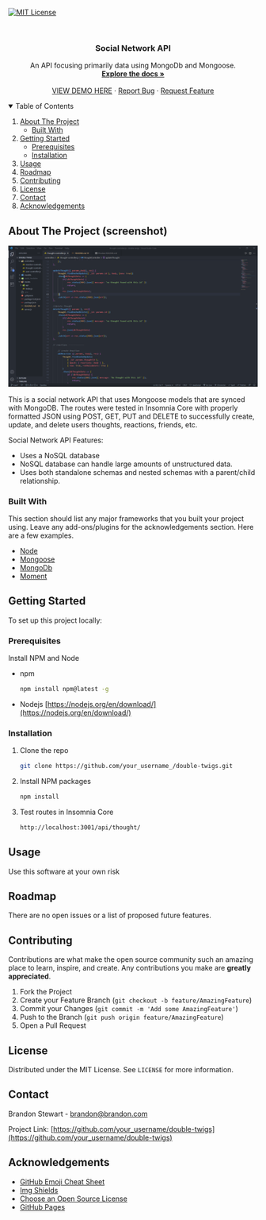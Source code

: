 


[![MIT License][license-shield]][license-url]


<br />
<p align="center">
  

  <h3 align="center">Social Network API</h3>

  <p align="center">
    An API focusing primarily data using MongoDb and Mongoose.
    <br />
    <a href="https://github.com/brandon-stewart-rgb/double-twigs"><strong>Explore the docs »</strong></a>
    <br />
    <br />
    <a href="https://watch.screencastify.com/v/wX1udNp9IjicnJr32BK6">VIEW DEMO HERE</a>
    ·
    <a href="https://github.com/brandon-stewart-rgb/double-twigs/issues">Report Bug</a>
    ·
    <a href="https://github.com/brandon-stewart-rgb/double-twigs/issues">Request Feature</a>
  </p>
</p>



<!-- TABLE OF CONTENTS -->
<details open="open">
  <summary>Table of Contents</summary>
  <ol>
    <li>
      <a href="#about-the-project">About The Project</a>
      <ul>
        <li><a href="#built-with">Built With</a></li>
      </ul>
    </li>
    <li>
      <a href="#getting-started">Getting Started</a>
      <ul>
        <li><a href="#prerequisites">Prerequisites</a></li>
        <li><a href="#installation">Installation</a></li>
      </ul>
    </li>
    <li><a href="#usage">Usage</a></li>
    <li><a href="#roadmap">Roadmap</a></li>
    <li><a href="#contributing">Contributing</a></li>
    <li><a href="#license">License</a></li>
    <li><a href="#contact">Contact</a></li>
    <li><a href="#acknowledgements">Acknowledgements</a></li>
  </ol>
</details>



<!-- ABOUT THE PROJECT -->
## About The Project (screenshot)



![screenshot](./img/ssdoubletwigs.png)

This is a social network API that uses Mongoose models that are synced with MongoDB. The routes were tested in Insomnia Core with properly formatted JSON using POST, GET, PUT and DELETE to successfully create, update, and delete users thoughts, reactions, friends, etc.

Social Network API Features:
* Uses a NoSQL database
* NoSQL database can handle large amounts of unstructured data.
* Uses both standalone schemas and nested schemas with a parent/child relationship.



### Built With

This section should list any major frameworks that you built your project using. Leave any add-ons/plugins for the acknowledgements section. Here are a few examples.
* [Node](https://nodejs.org/en/)
* [Mongoose](https://mongoosejs.com/)
* [MongoDb](https://www.mongodb.com/)
* [Moment](https://momentjs.com/)



<!-- GETTING STARTED -->
## Getting Started

To set up this project locally: 

### Prerequisites

Install NPM and Node
* npm
  ```sh
  npm install npm@latest -g
  ```
* Nodejs
 [https://nodejs.org/en/download/](https://nodejs.org/en/download/)
  

### Installation


1. Clone the repo
   ```sh
   git clone https://github.com/your_username_/double-twigs.git
   ```
2. Install NPM packages
   ```sh
   npm install
   
3. Test routes in Insomnia Core
   ```sh
   http://localhost:3001/api/thought/


<!-- USAGE EXAMPLES -->
## Usage

Use this software at your own risk



<!-- ROADMAP -->
## Roadmap

There are no open issues or a list of proposed future features.



<!-- CONTRIBUTING -->
## Contributing

Contributions are what make the open source community such an amazing place to learn, inspire, and create. Any contributions you make are **greatly appreciated**.

1. Fork the Project
2. Create your Feature Branch (`git checkout -b feature/AmazingFeature`)
3. Commit your Changes (`git commit -m 'Add some AmazingFeature'`)
4. Push to the Branch (`git push origin feature/AmazingFeature`)
5. Open a Pull Request



<!-- LICENSE -->
## License

Distributed under the MIT License. See `LICENSE` for more information.



<!-- CONTACT -->
## Contact

Brandon Stewart -  brandon@brandon.com

Project Link: [https://github.com/your_username/double-twigs](https://github.com/your_username/double-twigs)



<!-- ACKNOWLEDGEMENTS -->
## Acknowledgements
* [GitHub Emoji Cheat Sheet](https://www.webpagefx.com/tools/emoji-cheat-sheet)
* [Img Shields](https://shields.io)
* [Choose an Open Source License](https://choosealicense.com)
* [GitHub Pages](https://pages.github.com)






<!-- MARKDOWN LINKS & IMAGES -->
<!-- https://www.markdownguide.org/basic-syntax/#reference-style-links -->
[contributors-shield]: https://img.shields.io/github/contributors/othneildrew/Best-README-Template.svg?style=for-the-badge
[contributors-url]: https://github.com/othneildrew/Best-README-Template/graphs/contributors
[forks-shield]: https://img.shields.io/github/forks/othneildrew/Best-README-Template.svg?style=for-the-badge
[forks-url]: https://github.com/othneildrew/Best-README-Template/network/members
[stars-shield]: https://img.shields.io/github/stars/othneildrew/Best-README-Template.svg?style=for-the-badge
[stars-url]: https://github.com/othneildrew/Best-README-Template/stargazers
[issues-shield]: https://img.shields.io/github/issues/othneildrew/Best-README-Template.svg?style=for-the-badge
[issues-url]: https://github.com/othneildrew/Best-README-Template/issues
[license-shield]: https://img.shields.io/github/license/othneildrew/Best-README-Template.svg?style=for-the-badge
[license-url]: https://github.com/othneildrew/Best-README-Template/blob/master/LICENSE.txt
[linkedin-shield]: https://img.shields.io/badge/-LinkedIn-black.svg?style=for-the-badge&logo=linkedin&colorB=555
[linkedin-url]: https://linkedin.com/in/othneildrew
[product-screenshot]: images/screenshot.png
